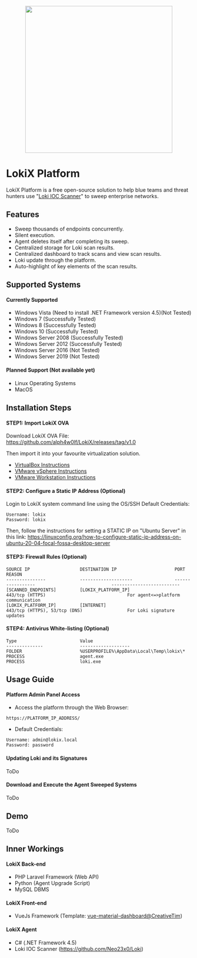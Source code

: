 <p align="center"><img src="https://github.com/alph4w0lf/LokiX/blob/master/lokix-banner.png" width="400"></p>

# LokiX Platform
LokiX Platform is a free open-source solution to help blue teams and threat hunters use "[Loki IOC Scanner](https://github.com/Neo23x0/Loki)" to sweep enterprise networks.

## Features
- Sweep thousands of endpoints concurrently.
- Silent execution.
- Agent deletes itself after completing its sweep.
- Centralized storage for Loki scan results.
- Centralized dashboard to track scans and view scan results.
- Loki update through the platform.
- Auto-highlight of key elements of the scan results.

## Supported Systems
#### Currently Supported
- Windows Vista (Need to install .NET Framework version 4.5)(Not Tested)
- Windows 7 (Successfully Tested)
- Windows 8 (Successfully Tested)
- Windows 10 (Successfully Tested)
- Windows Server 2008 (Successfully Tested)
- Windows Server 2012 (Successfully Tested)
- Windows Server 2016 (Not Tested)
- Windows Server 2019 (Not Tested)
#### Planned Support (Not available yet)
- Linux Operating Systems
- MacOS

## Installation Steps
#### STEP1: Import LokiX OVA
Download LokiX OVA File: https://github.com/alph4w0lf/LokiX/releases/tag/v1.0

   Then import it into your favourite virtualization solution.
- [VirtualBox Instructions](https://docs.oracle.com/cd/E26217_01/E26796/html/qs-import-vm.html)
- [VMware vSphere Instructions](https://docs.vmware.com/en/VMware-vSphere/6.7/com.vmware.vsphere.html.hostclient.doc/GUID-8ABDB2E1-DDBF-40E3-8ED6-DC857783E3E3.html)
- [VMware Workstation Instructions](https://docs.vmware.com/en/VMware-Workstation-Pro/15.0/com.vmware.ws.using.doc/GUID-DDCBE9C0-0EC9-4D09-8042-18436DA62F7A.html)
#### STEP2: Configure a Static IP Address (Optional)
Login to LokiX system command line using the OS/SSH Default Credentials:
```
Username: lokix
Password: lokix
```
Then, follow the instructions for setting a STATIC IP on "Ubuntu Server" in this link: https://linuxconfig.org/how-to-configure-static-ip-address-on-ubuntu-20-04-focal-fossa-desktop-server
#### STEP3: Firewall Rules (Optional)
```
SOURCE IP                   DESTINATION IP                      PORT                                          REASON
---------------             --------------------                -----------------                             --------------------------
[SCANNED_ENDPOINTS]         [LOKIX_PLATFORM_IP]                 443/tcp (HTTPS)                               For agent<=>platform communication
[LOKIX_PLATFORM_IP]         [INTERNET]                          443/tcp (HTTPS), 53/tcp (DNS)                 For Loki signature updates
```
#### STEP4: Antivirus White-listing (Optional)
```
Type                        Value
--------------              -------------------
FOLDER                      %USERPROFILE%\AppData\Local\Temp\lokix\*
PROCESS                     agent.exe
PROCESS                     loki.exe
```



## Usage Guide
#### Platform Admin Panel Access
- Access the platform through the Web Browser:
```
https://PLATFORM_IP_ADDRESS/
```
  
- Default Credentials:
```
Username: admin@lokix.local
Password: password
```

#### Updating Loki and its Signatures
ToDo
#### Download and Execute the Agent Sweeped Systems
ToDo


## Demo
ToDo

## Inner Workings
#### LokiX Back-end
- PHP Laravel Framework (Web API)
- Python (Agent Upgrade Script)
- MySQL DBMS
#### LokiX Front-end
- VueJs Framework (Template: [vue-material-dashboard@CreativeTim](https://www.creative-tim.com/product/vue-material-dashboard))
#### LokiX Agent
- C# (.NET Framework 4.5)
- Loki IOC Scanner (https://github.com/Neo23x0/Loki)



